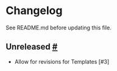 # Changelog

See README.md before updating this file.

## Unreleased [#](https://github.com/enova/landable/compare/v1.7.0...master)
* Allow for revisions for Templates [#3]
